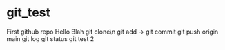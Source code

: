 # git_test
First github repo
Hello
Blah
git clone\n
git add -> git commit
git push origin main
git log
git status
git test 2